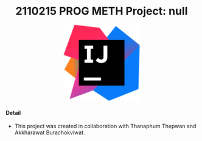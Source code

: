 <h1 align="center">2110215 PROG METH Project: null</h1>

<p align="center">
  <img width="200" height="200" src="https://github.com/JetBrains/logos/blob/master/web/intellij-idea/intellij-idea.svg">
</p>

#### Detail
- This project was created in collaboration with Thanaphum Thepwan and Akkharawat Burachokviwat.
